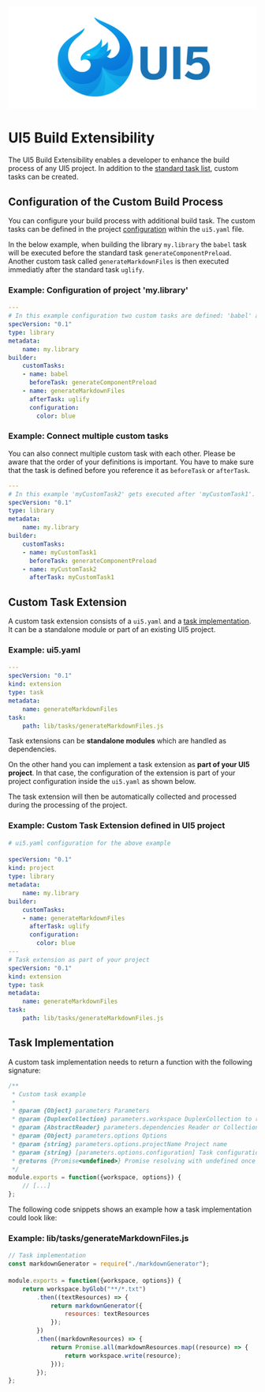 ![UI5 icon](https://raw.githubusercontent.com/SAP/ui5-tooling/master/docs/images/UI5_logo_wide.png)

# UI5 Build Extensibility

The UI5 Build Extensibility enables a developer to enhance the build process of any UI5 project. In addition to the [standard task list](https://github.com/SAP/ui5-builder/blob/master/README.md#tasks), custom tasks can be created.

## Configuration of the Custom Build Process

You can configure your build process with additional build task. The custom tasks can be defined in the project [configuration](https://github.com/SAP/ui5-project/blob/master/README.md#configuration) within the `ui5.yaml` file.

In the below example, when building the library `my.library` the `babel` task will be executed before the standard task `generateComponentPreload`. Another custom task called `generateMarkdownFiles` is then executed immediatly after the standard task `uglify`.

### Example: Configuration of project 'my.library'

````yaml
---
# In this example configuration two custom tasks are defined: 'babel' and 'generateMarkdownFiles'.
specVersion: "0.1"
type: library
metadata:
    name: my.library
builder:
    customTasks:
    - name: babel
      beforeTask: generateComponentPreload
    - name: generateMarkdownFiles
      afterTask: uglify
      configuration:
        color: blue
````

### Example: Connect multiple custom tasks

You can also connect multiple custom task with each other. Please be aware that the order of your definitions is important. You have to make sure that the task is defined before you reference it as `beforeTask` or `afterTask`.

````yaml
---
# In this example 'myCustomTask2' gets executed after 'myCustomTask1'.
specVersion: "0.1"
type: library
metadata:
    name: my.library
builder:
    customTasks:
    - name: myCustomTask1
      beforeTask: generateComponentPreload
    - name: myCustomTask2
      afterTask: myCustomTask1
````

## Custom Task Extension

A custom task extension consists of a `ui5.yaml` and a [task implementation](#task-implementation). It can be a standalone module or part of an existing UI5 project.

### Example: ui5.yaml

````yaml
---
specVersion: "0.1"
kind: extension
type: task
metadata:
    name: generateMarkdownFiles
task:
    path: lib/tasks/generateMarkdownFiles.js
````

Task extensions can be **standalone modules** which are handled as dependencies.

On the other hand you can implement a task extension as **part of your UI5 project**. In that case, the configuration of the extension is part of your project configuration inside the `ui5.yaml` as shown below.

The task extension will then be automatically collected and processed during the processing of the project.

### Example: Custom Task Extension defined in UI5 project

````yaml
# ui5.yaml configuration for the above example

specVersion: "0.1"
kind: project
type: library
metadata:
    name: my.library
builder:
    customTasks:
    - name: generateMarkdownFiles
      afterTask: uglify
      configuration:
        color: blue
---
# Task extension as part of your project
specVersion: "0.1"
kind: extension
type: task
metadata:
    name: generateMarkdownFiles
task:
    path: lib/tasks/generateMarkdownFiles.js
````

## Task Implementation

A custom task implementation needs to return a function with the following signature:

````javascript
/**
 * Custom task example
 *
 * @param {Object} parameters Parameters
 * @param {DuplexCollection} parameters.workspace DuplexCollection to read and write files
 * @param {AbstractReader} parameters.dependencies Reader or Collection to read dependency files
 * @param {Object} parameters.options Options
 * @param {string} parameters.options.projectName Project name
 * @param {string} [parameters.options.configuration] Task configuration if given in ui5.yaml
 * @returns {Promise<undefined>} Promise resolving with undefined once data has been written
 */
module.exports = function({workspace, options}) {
    // [...]
};
````

The following code snippets shows an example how a task implementation could look like:

### Example: lib/tasks/generateMarkdownFiles.js

````javascript
// Task implementation
const markdownGenerator = require("./markdownGenerator");

module.exports = function({workspace, options}) {
    return workspace.byGlob("**/*.txt")
        .then((textResources) => {
            return markdownGenerator({
                resources: textResources
            });
        })
        .then((markdownResources) => {
            return Promise.all(markdownResources.map((resource) => {
                return workspace.write(resource);
            }));
        });
};
````